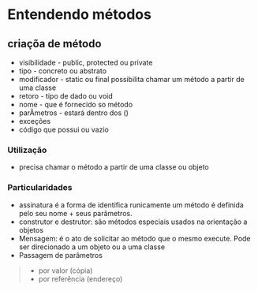# Entendendo métodos
## criaçõa de método
- visibilidade - public, protected ou private 
- tipo - concreto ou abstrato
- modificador - static ou final possibilita chamar um método a partir de uma classe 
- retoro - tipo de dado ou void
- nome - que é fornecido so método
- parÂmetros - estará dentro dos ()
- exceções
- código que possui ou vazio
### Utilização
- precisa chamar o método a partir de uma classe ou objeto
### Particularidades
- assinatura é a forma de identifica runicamente um método é definida pelo seu nome + seus parâmetros.
- construtor e destrutor: são métodos especiais usados na orientação a objetos
- Mensagem: é o ato de solicitar ao método que o mesmo execute. Pode ser direcionado a um objeto ou a uma classe
- Passagem de parâmetros
>- por valor (cópia)
>- por referência (endereço)